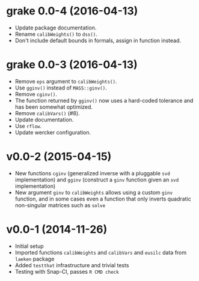 # grake 0.0-4 (2016-04-13)

- Update package documentation.
- Rename `calibWeights()` to `dss()`.
- Don't include default bounds in formals, assign in function instead.


# grake 0.0-3 (2016-04-13)

- Remove `eps` argument to `calibWeights()`.
- Use `gginv()` instead of `MASS::ginv()`.
- Remove `cginv()`.
- The function returned by `gginv()` now uses a hard-coded tolerance and has been somewhat optimized.
- Remove `calibVars()` (#8).
- Update documentation.
- Use `rflow`.
- Update wercker configuration.


v0.0-2 (2015-04-15)
===

- New functions `cginv` (generalized inverse with a pluggable `svd` implementation)
  and `gginv` (construct a `ginv` function given an `svd` implementation)
- New argument `ginv` to `calibWeights` allows using a custom `ginv` function,
  and in some cases even a function that only inverts quadratic non-singular matrices
  such as `solve`

v0.0-1 (2014-11-26)
===

- Initial setup
- Imported functions `calibWeights` and `calibVars` and `eusilc` data from
  `laeken` package
- Added `testthat` infrastructure and trivial tests
- Testing with Snap-CI, passes `R CMD check`
